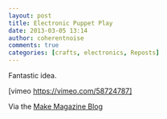 ```yaml
---
layout: post
title: Electronic Puppet Play
date: 2013-03-05 13:14
author: coherentnoise
comments: true
categories: [crafts, electronics, Reposts]
---
```

Fantastic idea.

[vimeo https://vimeo.com/58724787]

Via the <a title="Prototype a Puppet Play at the Make Magazine Blog" href="http://blog.makezine.com/2013/02/25/prototype-a-puppet-play/" target="_blank">Make Magazine Blog</a>
